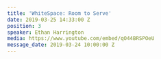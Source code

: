 ```yaml
---
title: 'WhiteSpace: Room to Serve'
date: 2019-03-25 14:33:00 Z
position: 3
speaker: Ethan Harrington
media: https://www.youtube.com/embed/qO44BRSPOeU
message_date: 2019-03-24 10:00:00 Z
---
```


